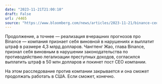 ```yaml
---
date: "2023-11-21T21:00:10"
draft: False
url: /4465
source: "https://www.bloomberg.com/news/articles/2023-11-21/binance-ceo-zhao-to-plead-guilty-in-us-settlement-wsj?srnd=premium-europe"
---
```


Продолжение, а точнее — реализация вчерашних прогнозов про Binance — компания признает себя виновной в нарушениях и выплатит штраф в размере 4,3 млрд долларов. Чангпенг Жао, глава Binance, признал себя виновным в нарушении законодательства по противодействию легализации преступных доходов, согласился выплатить штраф в 50 млн долларов и покинет пост CEO компании.

На этом расследование против компании закрывается и она сможет продолжать работать в США. Если сможет, конечно.
